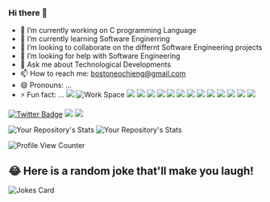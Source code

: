 ### Hi there 👋

- 🔭 I’m currently working on C programming Language
- 🌱 I’m currently learning Software Enginerring
- 👯 I’m looking to collaborate on the differnt Software Engineering projects
- 🤔 I’m looking for help with Software Engineering
- 💬 Ask me about Technological Developments
- 📫 How to reach me:  bostoneochieng@gmail.com
- 😄 Pronouns: ...
- ⚡ Fun fact: ...
![](https://github.com/vivekweb2013/vivekweb2013/blob/main/developer.gif)
![Work Space](https://img.shields.io/badge/Intel-Core_i5_10th-0071C5?style=for-the-badge&logo=intel&logoColor=white)
![](https://img.shields.io/badge/Python-3776AB?style=for-the-badge&logo=python&logoColor=white)
![](https://img.shields.io/badge/HTML5-E34F26?style=for-the-badge&logo=html5&logoColor=white)
![](https://img.shields.io/badge/JavaScript-F7DF1E?style=for-the-badge&logo=javascript&logoColor=black)
![](https://img.shields.io/badge/C-00599C?style=for-the-badge&logo=c&logoColor=white)
![](https://img.shields.io/badge/CSS3-1572B6?style=for-the-badge&logo=css3&logoColor=white)
![](https://img.shields.io/badge/Ubuntu-E95420?style=for-the-badge&logo=ubuntu&logoColor=white)
![](https://img.shields.io/badge/Android-3DDC84?style=for-the-badge&logo=android&logoColor=white)
![](https://img.shields.io/badge/Windows-0078D6?style=for-the-badge&logo=windows&logoColor=white)
![](https://img.shields.io/badge/Microsoft_Office-D83B01?style=for-the-badge&logo=microsoft-office&logoColor=white)
![](https://img.shields.io/badge/PostgreSQL-316192?style=for-the-badge&logo=postgresql&logoColor=white)
![](https://img.shields.io/badge/MySQL-00000F?style=for-the-badge&logo=mysql&logoColor=white)
![](https://img.shields.io/badge/Django-092E20?style=for-the-badge&logo=django&logoColor=white)
![](https://img.shields.io/badge/Bootstrap-563D7C?style=for-the-badge&logo=bootstrap&logoColor=white)


[![Twitter Badge](https://badgen.net/badge/icon/twitter?icon=twitter&label)](https://twitter.com/bostonerhemney)
![](https://img.shields.io/badge/LinkedIn-0077B5?style=for-the-badge&logo=linkedin&logoColor=white)
![](https://img.shields.io/badge/GitHub-100000?style=for-the-badge&logo=github&logoColor=white)

![Your Repository's Stats](https://github-readme-stats.vercel.app/api?username=rhemney&show_icons=true) ![Your Repository's Stats](https://github-readme-stats.vercel.app/api/top-langs/?username=rhemney&theme=blue-green)

![Profile View Counter](https://komarev.com/ghpvc/?username=rhemney)

## 😂 Here is a random joke that'll make you laugh!
![Jokes Card](https://readme-jokes.vercel.app/api)
